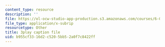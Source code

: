 ```yaml
---
content_type: resource
description: ''
file: https://ol-ocw-studio-app-production.s3.amazonaws.com/courses/6-004-computation-structures-spring-2017/b955cf3316d2c5205bb52a0f7c8422ff_ckZo366TWGk.srt
file_type: application/x-subrip
resourcetype: Other
title: 3play caption file
uid: b955cf33-16d2-c520-5bb5-2a0f7c8422ff
---
```

